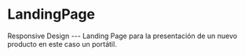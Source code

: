 # LandingPage
Responsive Design --- Landing Page para la presentación de un nuevo producto en este caso un portátil. 

